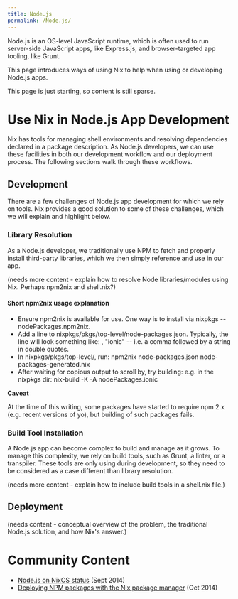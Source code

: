 ```yaml
---
title: Node.js
permalink: /Node.js/
---
```


Node.js is an OS-level JavaScript runtime, which is often used to run server-side JavaScript apps, like Express.js, and browser-targeted app tooling, like Grunt.

This page introduces ways of using Nix to help when using or developing Node.js apps.

This page is just starting, so content is still sparse.

Use Nix in Node.js App Development
==================================

Nix has tools for managing shell environments and resolving dependencies declared in a package description. As Node.js developers, we can use these facilities in both our development workflow and our deployment process. The following sections walk through these workflows.

Development
-----------

There are a few challenges of Node.js app development for which we rely on tools. Nix provides a good solution to some of these challenges, which we will explain and highlight below.

### Library Resolution

As a Node.js developer, we traditionally use NPM to fetch and properly install third-party libraries, which we then simply reference and use in our app.

(needs more content - explain how to resolve Node libraries/modules using Nix. Perhaps npm2nix and shell.nix?)

#### Short npm2nix usage explanation

-   Ensure npm2nix is available for use. One way is to install via nixpkgs -- nodePackages.npm2nix.
-   Add a line to nixpkgs/pkgs/top-level/node-packages.json. Typically, the line will look something like: , "ionic" -- i.e. a comma followed by a string in double quotes.
-   In nixpkgs/pkgs/top-level/, run: npm2nix node-packages.json node-packages-generated.nix
-   After waiting for copious output to scroll by, try building: e.g. in the nixpkgs dir: nix-build -K -A nodePackages.ionic

**Caveat**

At the time of this writing, some packages have started to require npm 2.x (e.g. recent versions of yo), but building of such packages fails.

### Build Tool Installation

A Node.js app can become complex to build and manage as it grows. To manage this complexity, we rely on build tools, such as Grunt, a linter, or a transpiler. These tools are only using during development, so they need to be considered as a case different than library resolution.

(needs more content - explain how to include build tools in a shell.nix file.)

Deployment
----------

(needs content - conceptual overview of the problem, the traditional Node.js solution, and how Nix's answer.)

Community Content
=================

-   [Node.js on NixOS status](http://blog.lastlog.de/posts/nodejs_on_nixos_status/) (Sept 2014)
-   [Deploying NPM packages with the Nix package manager](http://sandervanderburg.blogspot.fr/2014/10/deploying-npm-packages-with-nix-package.html) (Oct 2014)
